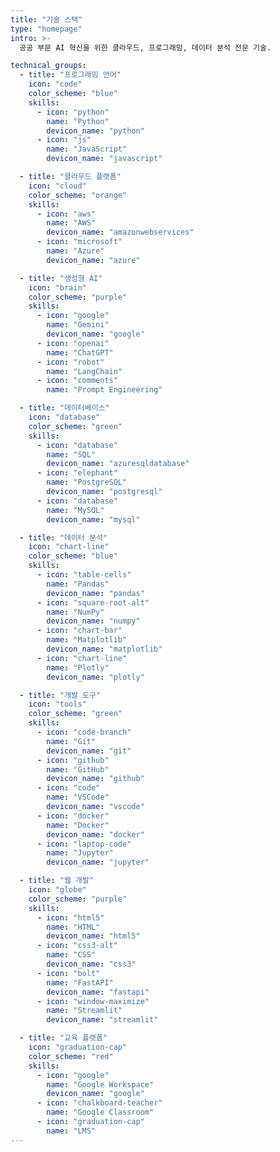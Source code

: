 ```yaml
---
title: "기술 스택"
type: "homepage"
intro: >-
  공공 부문 AI 혁신을 위한 클라우드, 프로그래밍, 데이터 분석 전문 기술.

technical_groups:
  - title: "프로그래밍 언어"
    icon: "code"
    color_scheme: "blue"
    skills:
      - icon: "python"
        name: "Python"
        devicon_name: "python"
      - icon: "js"
        name: "JavaScript"
        devicon_name: "javascript"

  - title: "클라우드 플랫폼"
    icon: "cloud"
    color_scheme: "orange"
    skills:
      - icon: "aws"
        name: "AWS"
        devicon_name: "amazonwebservices"
      - icon: "microsoft"
        name: "Azure"
        devicon_name: "azure"

  - title: "생성형 AI"
    icon: "brain"
    color_scheme: "purple"
    skills:
      - icon: "google"
        name: "Gemini"
        devicon_name: "google"
      - icon: "openai"
        name: "ChatGPT"
      - icon: "robot"
        name: "LangChain"
      - icon: "comments"
        name: "Prompt Engineering"

  - title: "데이터베이스"
    icon: "database"
    color_scheme: "green"
    skills:
      - icon: "database"
        name: "SQL"
        devicon_name: "azuresqldatabase"
      - icon: "elephant"
        name: "PostgreSQL"
        devicon_name: "postgresql"
      - icon: "database"
        name: "MySQL"
        devicon_name: "mysql"

  - title: "데이터 분석"
    icon: "chart-line"
    color_scheme: "blue"
    skills:
      - icon: "table-cells"
        name: "Pandas"
        devicon_name: "pandas"
      - icon: "square-root-alt"
        name: "NumPy"
        devicon_name: "numpy"
      - icon: "chart-bar"
        name: "Matplotlib"
        devicon_name: "matplotlib"
      - icon: "chart-line"
        name: "Plotly"
        devicon_name: "plotly"

  - title: "개발 도구"
    icon: "tools"
    color_scheme: "green"
    skills:
      - icon: "code-branch"
        name: "Git"
        devicon_name: "git"
      - icon: "github"
        name: "GitHub"
        devicon_name: "github"
      - icon: "code"
        name: "VSCode"
        devicon_name: "vscode"
      - icon: "docker"
        name: "Docker"
        devicon_name: "docker"
      - icon: "laptop-code"
        name: "Jupyter"
        devicon_name: "jupyter"

  - title: "웹 개발"
    icon: "globe"
    color_scheme: "purple"
    skills:
      - icon: "html5"
        name: "HTML"
        devicon_name: "html5"
      - icon: "css3-alt"
        name: "CSS"
        devicon_name: "css3"
      - icon: "bolt"
        name: "FastAPI"
        devicon_name: "fastapi"
      - icon: "window-maximize"
        name: "Streamlit"
        devicon_name: "streamlit"

  - title: "교육 플랫폼"
    icon: "graduation-cap"
    color_scheme: "red"
    skills:
      - icon: "google"
        name: "Google Workspace"
        devicon_name: "google"
      - icon: "chalkboard-teacher"
        name: "Google Classroom"
      - icon: "graduation-cap"
        name: "LMS"
---
```

